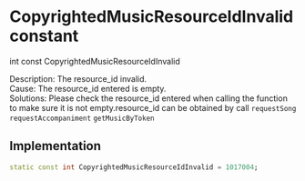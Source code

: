 


# CopyrightedMusicResourceIdInvalid constant







int const CopyrightedMusicResourceIdInvalid
  




<p>Description: The resource_id invalid. <br>Cause: The resource_id entered is empty. <br>Solutions: Please check the resource_id entered when calling the function to make sure it is not empty.resource_id can be obtained by call <code>requestSong</code> <code>requestAccompaniment</code> <code>getMusicByToken</code></p>



## Implementation

```dart
static const int CopyrightedMusicResourceIdInvalid = 1017004;
```







